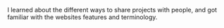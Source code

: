 I learned about the different ways to share projects with people, and got familiar with the websites features and terminology. 
